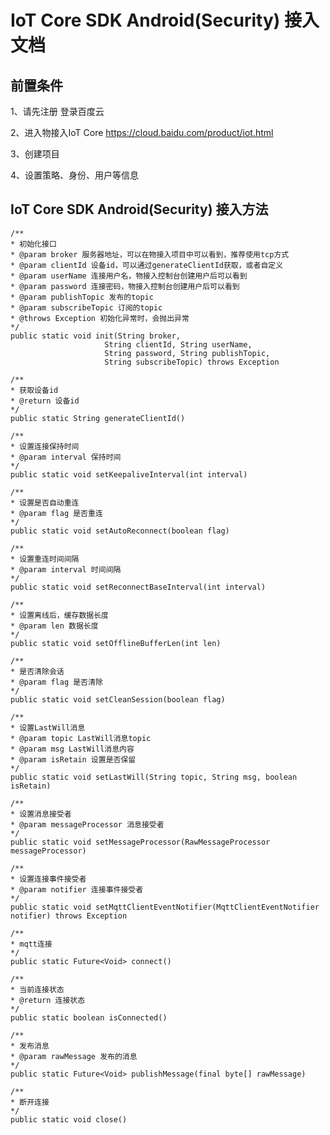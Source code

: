 # IoT Core SDK Android(Security) 接入文档
## 前置条件
1、请先注册 登录百度云

2、进入物接入IoT Core https://cloud.baidu.com/product/iot.html

3、创建项目

4、设置策略、身份、用户等信息

## IoT Core SDK Android(Security) 接入方法

```
/**
* 初始化接口
* @param broker 服务器地址，可以在物接入项目中可以看到，推荐使用tcp方式
* @param clientId 设备id，可以通过generateClientId获取，或者自定义
* @param userName 连接用户名，物接入控制台创建用户后可以看到
* @param password 连接密码，物接入控制台创建用户后可以看到
* @param publishTopic 发布的topic
* @param subscribeTopic 订阅的topic
* @throws Exception 初始化异常时，会抛出异常
*/
public static void init(String broker,
                     String clientId, String userName,
                     String password, String publishTopic,
                     String subscribeTopic) throws Exception
```

```
/**
* 获取设备id
* @return 设备id
*/
public static String generateClientId()
```

```
/**
* 设置连接保持时间
* @param interval 保持时间
*/
public static void setKeepaliveInterval(int interval)
```

```
/**
* 设置是否自动重连
* @param flag 是否重连
*/
public static void setAutoReconnect(boolean flag)
```

```
/**
* 设置重连时间间隔
* @param interval 时间间隔
*/
public static void setReconnectBaseInterval(int interval)
```

```
/**
* 设置离线后，缓存数据长度
* @param len 数据长度
*/
public static void setOfflineBufferLen(int len)
```

```
/**
* 是否清除会话
* @param flag 是否清除
*/
public static void setCleanSession(boolean flag) 
```

```
/**
* 设置LastWill消息
* @param topic LastWill消息topic
* @param msg LastWill消息内容
* @param isRetain 设置是否保留
*/
public static void setLastWill(String topic, String msg, boolean isRetain)
```

```
/**
* 设置消息接受者
* @param messageProcessor 消息接受者
*/
public static void setMessageProcessor(RawMessageProcessor messageProcessor)
```

```
/**
* 设置连接事件接受者
* @param notifier 连接事件接受者
*/
public static void setMqttClientEventNotifier(MqttClientEventNotifier notifier) throws Exception
```

```
/**
* mqtt连接
*/
public static Future<Void> connect()
```

```
/**
* 当前连接状态
* @return 连接状态
*/
public static boolean isConnected()
```

```
/**
* 发布消息
* @param rawMessage 发布的消息
*/
public static Future<Void> publishMessage(final byte[] rawMessage)
```

```
/**
* 断开连接
*/
public static void close()
```









